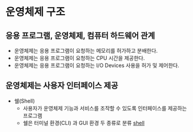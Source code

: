 # 운영체제 구조
## 응용 프로그램, 운영체제, 컴퓨터 하드웨어 관계
- 운영체제는 응용 프로그램이 요청하는 메모리를 허가하고 분배한다.
- 운영체제는 응용 프로그램이 요청하는 CPU 시간을 제공한다. 
- 운영체제는 응용 프로그램이 요청하는 I/O Devices 사용을 허가 및 제어한다.

## 운영체제는 사용자 인터페이스 제공
- 쉘(Shell)
	- 사용자가 운영체제 기능과 서비스를 조작할 수 있도록 인터페이스를 제공하는 프로그램
	- 쉘은 터미널 환경(CLI) 과 GUI 환경 두 종류로 분류
	[shell]()
